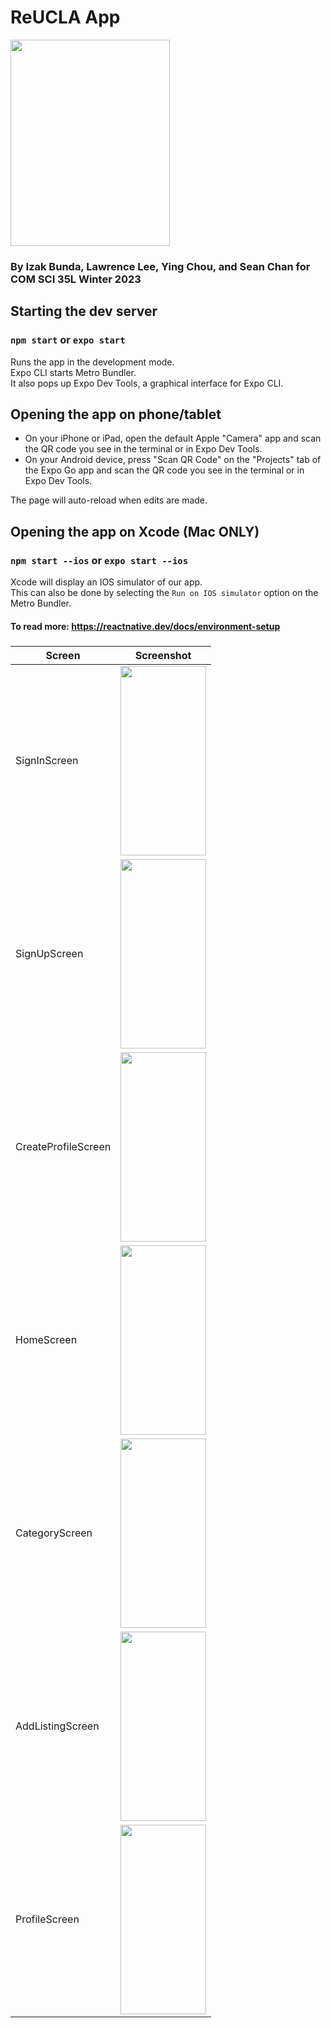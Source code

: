 # ReUCLA App

<img src="https://user-images.githubusercontent.com/98503066/225775163-8322adf7-111e-4ecf-8f74-cfae934acf88.png"  width="255" height="330">

### By Izak Bunda, Lawrence Lee, Ying Chou, and Sean Chan for COM SCI 35L Winter 2023 ###

## Starting the dev server 
### `npm start` or `expo start`

Runs the app in the development mode.\
Expo CLI starts Metro Bundler.\
It also pops up Expo Dev Tools, a graphical interface for Expo CLI.

## Opening the app on phone/tablet
* On your iPhone or iPad, open the default Apple "Camera" app and scan the QR code you see in the terminal or in Expo Dev Tools.
* On your Android device, press "Scan QR Code" on the "Projects" tab of the Expo Go app and scan the QR code you see in the terminal or in Expo Dev Tools.

The page will auto-reload when edits are made.

## Opening the app on Xcode (Mac ONLY) 
### `npm start --ios` or `expo start --ios`

Xcode will display an IOS simulator of our app.\
This can also be done by selecting the `Run on IOS simulator` option on the Metro Bundler.

#### To read more: https://reactnative.dev/docs/environment-setup

### ###

| Screen | Screenshot |
| --- | --- |
| SignInScreen | <img src="https://user-images.githubusercontent.com/98503066/225852261-76bdab24-fa84-4ac0-b397-792e0a6fd9fb.PNG"  width="137" height="303" > |
| SignUpScreen | <img src="https://user-images.githubusercontent.com/98503066/225853200-bea242d5-aa8e-4af7-8c57-01cad5bee11f.PNG"  width="137" height="303" >
| CreateProfileScreen | <img src="https://user-images.githubusercontent.com/98503066/225853865-c1f89739-17d1-44fd-8d5e-fbd72ba57938.PNG"  width="137" height="303" >
| HomeScreen | <img src="https://user-images.githubusercontent.com/98503066/225854382-37ff57a1-3e36-4dab-a3d8-8f37c0dddd02.png"  width="137" height="303" > |
| CategoryScreen | <img src="https://user-images.githubusercontent.com/98503066/225854503-5cdeaf07-1f79-415e-a6ac-8255c719397f.png"  width="137" height="303" > |
| AddListingScreen | <img src="https://user-images.githubusercontent.com/98503066/225854565-7dffaf6d-4575-4d45-b448-2b2cda76e1c9.png"  width="137" height="303" > |
| ProfileScreen | <img src="https://user-images.githubusercontent.com/98503066/225854633-5a5ba3da-5d76-4f24-b0b3-f784862646e6.png"  width="137" height="303" > |
